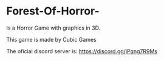 # Forest-Of-Horror-
Is a Horror Game with graphics in 3D.

This game is made by Cubic Games

The oficial discord server is: https://discord.gg/jPqng7R9Ms
